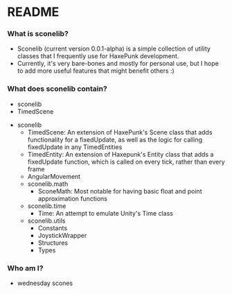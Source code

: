 # README #

### What is sconelib? ###

- Sconelib (current version 0.0.1-alpha) is a simple collection of utility classes that I frequently use for HaxePunk development.
- Currently, it's very bare-bones and mostly for personal use, but I hope to add more useful features that might benefit others :)

### What does sconelib contain? ###

<ul>
	<li>sconelib</li>
		<li>TimedScene</li>
</ul>

- 	sconelib
	- 	TimedScene: An extension of HaxePunk's Scene class that adds functionality for a fixedUpdate, as well as the
		logic for calling fixedUpdate in any TimedEntities
	- 	TimedEntity: An extension of Haxepunk's Entity class that adds a fixedUpdate function, which is called on every
		tick, rather than every frame
	- 	AngularMovement
	- 	sconelib\.math
		- 	SconeMath: Most notable for having basic float and point approximation functions
	- 	sconelib\.time
		- 	Time: An attempt to emulate Unity's Time class
	- 	sconelib\.utils
		- 	Constants
		- 	JoystickWrapper
		- 	Structures
		- 	Types

### Who am I? ###

- wednesday scones
